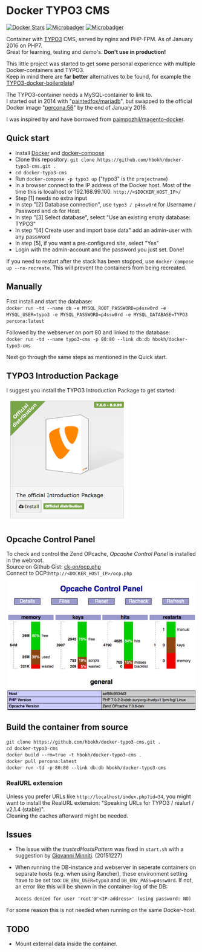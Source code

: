 # Docker TYPO3 CMS

[![Docker Stars](https://img.shields.io/docker/stars/hbokh/docker-typo3-cms.svg?maxAge=2592000)]() 
[![Microbadger](https://images.microbadger.com/badges/image/hbokh/docker-typo3-cms.svg)](https://microbadger.com/images/hbokh/docker-typo3-cms "Get your own image badge on microbadger.com") [![Microbadger](https://images.microbadger.com/badges/version/hbokh/docker-typo3-cms.svg)](https://microbadger.com/images/hbokh/docker-typo3-cms "Get your own version badge on microbadger.com")

Container with [TYPO3](http://typo3.org/typo3-cms/) CMS, served by nginx and PHP-FPM. As of January 2016 on PHP7.  
Great for learning, testing and demo's. **Don't use in production!**

This little project was started to get some personal experience with multiple Docker-containers and TYPO3.   
Keep in mind there are **far better** alternatives to be found, for example the [TYPO3-docker-boilerplate](https://github.com/webdevops/TYPO3-docker-boilerplate)!

The TYPO3-container needs a MySQL-container to link to.  
I started out in 2014 with "[paintedfox/mariadb](https://registry.hub.docker.com/u/paintedfox/mariadb/)", but swapped to the official Docker image "[percona:56](https://hub.docker.com/_/percona/)" by the end of January 2016.

I was inspired by and have borrowed from [paimpozhil/magento-docker](https://registry.hub.docker.com/u/paimpozhil/magento-docker/).

## Quick start

- Install [Docker](https://docs.docker.com/engine/installation/) and [docker-compose](http://docs.docker.com/compose/install/#install-compose)
- Clone this repository: `git clone https://github.com/hbokh/docker-typo3-cms.git .`  
- `cd docker-typo3-cms`
- Run `docker-compose -p typo3 up` ("typo3" is the `projectname`)
- In a browser connect to the IP address of the Docker host. Most of the time this is localhost or  192.168.99.100. `http://<$DOCKER_HOST_IP>/`
- Step [1] needs no extra input
- In step "[2] Database connection", use `typo3 / p4ssw0rd` for Username / Password and `db` for Host.
- In step "[3] Select database", select "Use an existing empty database: TYPO3"
- In step "[4] Create user and import base data" add an admin-user with any password
- In step [5], if you want a pre-configured site, select "Yes"
- Login with the admin-account and the password you just set. Done!

If you need to restart after the stack has been stopped, use `docker-compose up --no-recreate`. This will prevent the containers from being recreated.

## Manually

First install and start the database:  
`docker run -td --name db -e MYSQL_ROOT_PASSWORD=p4ssw0rd -e MYSQL_USER=typo3 -e MYSQL_PASSWORD=p4ssw0rd -e MYSQL_DATABASE=TYPO3 percona:latest`

Followed by the webserver on port 80 and linked to the database:  
`docker run -td --name typo3-cms -p 80:80 --link db:db hbokh/docker-typo3-cms`

Next go through the same steps as mentioned in the Quick start.

## TYPO3 Introduction Package

I suggest you install the TYPO3 Introduction Package to get started:

![image](https://github.com/hbokh/docker-typo3-cms/raw/master/img/Intro_Package.png)

## Opcache Control Panel

To check and control the Zend OPcache, *Opcache Control Panel* is installed in the webroot.  
Source on Github Gist: [ck-on/ocp.php](https://gist.github.com/ck-on/4959032/?ocp.php)  
Connect to OCP:`http://<DOCKER_HOST_IP>/ocp.php`  

![image](https://github.com/hbokh/docker-typo3-cms/raw/master/img/Opcache_Control_Panel.png)


## Build the container from source

`git clone https://github.com/hbokh/docker-typo3-cms.git .`  
`cd docker-typo3-cms`  
`docker build --rm=true -t hbokh/docker-typo3-cms .`  
`docker pull percona:latest`  
`docker run -td -p 80:80 --link db:db hbokh/docker-typo3-cms`

### RealURL extension

Unless you prefer URLs like `http://localhost/index.php?id=34`, you might want to install the RealURL extension: "Speaking URLs for TYPO3 / realurl / v2.1.4 (stable)".  
Cleaning the caches afterward might be needed.

## Issues

* The issue with the *trustedHostsPattern* was fixed in `start.sh` with a suggestion by [Giovanni Minniti](https://github.com/giminni). (20151227)

* When running the DB-instance and webserver in seperate containers on separate hosts (e.g. when using Rancher), these environment setting have to be set too: `DB_ENV_USER=typo3` and `DB_ENV_PASS=p4ssw0rd`. If not, an error like this will be shown in the container-log of the DB:

    `Access denied for user 'root'@'<IP-address>' (using password: NO)`

For some reason this is not needed when running on the same Docker-host.

## TODO

- Mount external data inside the container.
